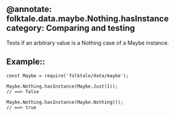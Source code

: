 @annotate: folktale.data.maybe.Nothing.hasInstance
category: Comparing and testing
---

Tests if an arbitrary value is a Nothing case of a Maybe instance.


## Example::


    const Maybe = require('folktale/data/maybe');

    Maybe.Nothing.hasInstance(Maybe.Just(1));
    // ==> false

    Maybe.Nothing.hasInstance(Maybe.Nothing());
    // ==> true